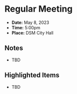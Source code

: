 # Regular Meeting

- **Date:** May 8, 2023
- **Time:** 5:00pm
- **Place:** DSM City Hall

## Notes

- TBD

## Highlighted Items

- TBD
